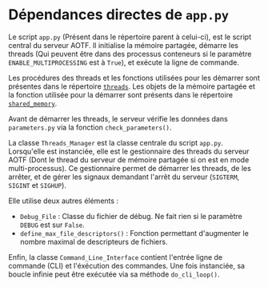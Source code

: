 # Dépendances directes de `app.py`

Le script `app.py` (Présent dans le répertoire parent à celui-ci), est le script central du serveur AOTF.
Il initialise la mémoire partagée, démarre les threads (Qui peuvent être dans des processus conteneurs si le paramètre `ENABLE_MULTIPROCESSING` est à `True`), et exécute la ligne de commande.

Les procédures des threads et les fonctions utilisées pour les démarrer sont présentes dans le répertoire [`threads`](../threads).
Les objets de la mémoire partagée et la fonction utilisée pour la démarrer sont présents dans le répertoire [`shared_memory`](../shared_memory).

Avant de démarrer les threads, le serveur vérifie les données dans `parameters.py` via la fonction `check_parameters()`.

La classe `Threads_Manager` est la classe centrale du script `app.py`. Lorsqu'elle est instanciée, elle est le gestionnaire des threads du serveur AOTF (Dont le thread du serveur de mémoire partagée si on est en mode multi-processus). Ce gestionnaire permet de démarrer les threads, de les arrêter, et de gérer les signaux demandant l'arrêt du serveur (`SIGTERM`, `SIGINT` et `SIGHUP`).

Elle utilise deux autres éléments :
- `Debug_File` : Classe du fichier de débug. Ne fait rien si le paramètre `DEBUG` est sur `False`.
- `define_max_file_descriptors()` : Fonction permettant d'augmenter le nombre maximal de descripteurs de fichiers.

Enfin, la classe `Command_Line_Interface` contient l'entrée ligne de commande (CLI) et l'éxécution des commandes. Une fois instanciée, sa boucle infinie peut être exécutée via sa méthode `do_cli_loop()`.

